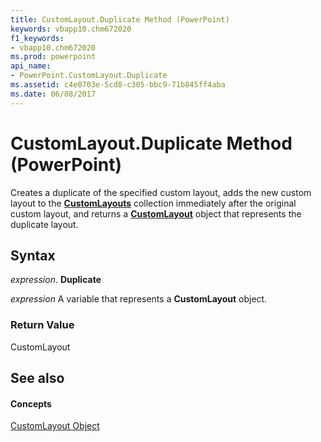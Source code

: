 ```yaml
---
title: CustomLayout.Duplicate Method (PowerPoint)
keywords: vbapp10.chm672020
f1_keywords:
- vbapp10.chm672020
ms.prod: powerpoint
api_name:
- PowerPoint.CustomLayout.Duplicate
ms.assetid: c4e0703e-5cd8-c305-bbc9-71b845ff4aba
ms.date: 06/08/2017
---
```



# CustomLayout.Duplicate Method (PowerPoint)

Creates a duplicate of the specified custom layout, adds the new custom layout to the  **[CustomLayouts](customlayouts-object-powerpoint.md)** collection immediately after the original custom layout, and returns a **[CustomLayout](customlayout-object-powerpoint.md)** object that represents the duplicate layout.


## Syntax

 _expression_. **Duplicate**

 _expression_ A variable that represents a **CustomLayout** object.


### Return Value

CustomLayout


## See also


#### Concepts


[CustomLayout Object](customlayout-object-powerpoint.md)

